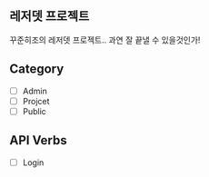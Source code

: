 ## 레저뎃 프로젝트

꾸준히조의 레저뎃 프로젝트.. 과연 잘 끝낼 수 있을것인가!

## Category

- [ ] Admin
- [ ] Projcet
- [ ] Public

## API Verbs

- [ ] Login

